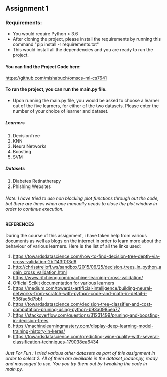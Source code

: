 ## Assignment 1 

### Requirements:
- You would require Python > 3.6
- After cloning the project, please install the requirements by running this command "pip install -r requirements.txt"
- This would install all the dependencies and you are ready to run the project. 

#### You can find the Project Code here:
https://github.com/mishabuch/omscs-ml-cs7641

#### To run the project, you can run the main.py file. 
- Upon running the main.py file, you would be asked to choose a learner out of the five learners, for either of the two datasets. Please enter the number of your choice of learner and dataset. 

##### Learners
1. DecisionTree
2. KNN
3. NeuralNetworks
4. Boosting
5. SVM

##### Datasets

1. Diabetes Retinatherapy
2. Phishing Websites

###### Note: I have tried to use non blocking plot functions through out the code, but there are times when one manually needs to close the plot window in order to continue execution.

#### REFERENCES

During the course of this assignment, i have taken help from various documents as well as blogs on the internet in order to learn more about the behaviour of various learners. Here is the list of all the links used:

1. https://towardsdatascience.com/how-to-find-decision-tree-depth-via-cross-validation-2bf143f0f3d6
2. http://chrisstrelioff.ws/sandbox/2015/06/25/decision_trees_in_python_again_cross_validation.html
3. https://www.ritchieng.com/machine-learning-cross-validation/ 
4. Official Scikit documentation for various learners
5. https://medium.com/towards-artificial-intelligence/building-neural-networks-from-scratch-with-python-code-and-math-in-detail-i-536fae5d7bbf
6. https://towardsdatascience.com/decision-tree-classifier-and-cost-computation-pruning-using-python-b93a0985ea77
7. https://stackoverflow.com/questions/31231499/pruning-and-boosting-in-decision-trees
8. https://machinelearningmastery.com/display-deep-learning-model-training-history-in-keras/
9. https://towardsdatascience.com/predicting-wine-quality-with-several-classification-techniques-179038ea6434

###### Just For Fun : I tried various other datasets as part of this assignment in order to select 2. All of them are available in the dataset_loader.py, ready and massaged to use. You you try them out by tweaking the code in main.py. 
